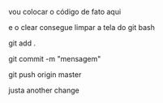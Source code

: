 vou colocar o código de fato aqui

e o clear consegue limpar a tela do git bash

git add .

git commit -m "mensagem"

git push origin master

justa another change
